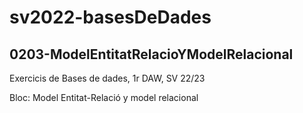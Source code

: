 # sv2022-basesDeDades
## 0203-ModelEntitatRelacioYModelRelacional

Exercicis de Bases de dades, 1r DAW, SV 22/23

Bloc: Model Entitat-Relació y model relacional
